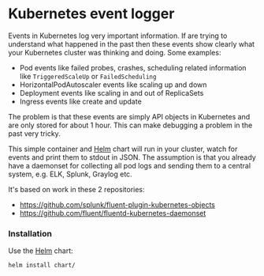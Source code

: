 # Kubernetes event logger

Events in Kubernetes log very important information. If are trying to understand what happened in the past then these events show clearly what your Kubernetes cluster was thinking and doing. Some examples:

- Pod events like failed probes, crashes, scheduling related information like `TriggeredScaleUp` or `FailedScheduling`
- HorizontalPodAutoscaler events like scaling up and down
- Deployment events like scaling in and out of ReplicaSets
- Ingress events like create and update

The problem is that these events are simply API objects in Kubernetes and are only stored for about 1 hour. This can make debugging a problem in the past very tricky.

This simple container and [Helm](https://helm.sh/) chart will run in your cluster, watch for events and print them to stdout in JSON. The assumption is that you already have a daemonset for collecting all pod logs and sending them to a central system, e.g. ELK, Splunk, Graylog etc.

It's based on work in these 2 repositories:

- https://github.com/splunk/fluent-plugin-kubernetes-objects
- https://github.com/fluent/fluentd-kubernetes-daemonset

### Installation

Use the [Helm](https://helm.sh/) chart:

```
helm install chart/
```
